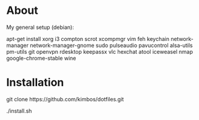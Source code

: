 
<h1>About</h1>
My general setup (debian):

apt-get install xorg i3 compton scrot xcompmgr vim feh keychain network-manager network-manager-gnome sudo pulseaudio pavucontrol alsa-utils pm-utils git openvpn rdesktop keepassx vlc hexchat atool iceweasel nmap google-chrome-stable wine

<h1>Installation</h1>
git clone https://github.com/kimbos/dotfiles.git

./install.sh
